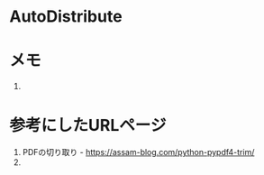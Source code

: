 # AutoDistribute

# メモ
1. 

# 参考にしたURLページ
1. PDFの切り取り - 
https://assam-blog.com/python-pypdf4-trim/
2. 